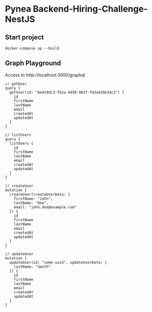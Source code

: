 
# Pynea Backend-Hiring-Challenge-NestJS

## Start project 

```
docker-compose up --build
``` 


## Graph Playground
Access to http://localhost:3000/graphql

```
// getUser
query {
  getUser(id: "6e919dc3-f62a-4d30-981f-fd3a438e34c3") {
    id
    firstName
    lastName
    email
    createdAt
    updatedAt
  }
}

```
```
// listUsers
query {
  listUsers {
    id
    firstName
    lastName
    email
    createdAt
    updatedAt
  }
}
```
```
// createUser
mutation {
  createUser(createUserData: {
    firstName: "John",
    lastName: "Doe",
    email: "john.doe@example.com"
  }) {
    id
    firstName
    lastName
    email
    createdAt
    updatedAt
  }
}

```
```
// updateUser
mutation {
  updateUser(id: "some-uuid", updateUserData: {
    lastName: "Smith"
  }) {
    id
    firstName
    lastName
    email
    createdAt
    updatedAt
  }
}

```